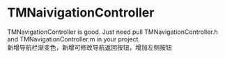 # TMNaivigationController
TMNavigationController is good.
Just need pull TMNavigationController.h and TMNavigationController.m in your project.<br>
新增导航栏渐变色，新增可修改导航返回按钮，增加左侧按钮
